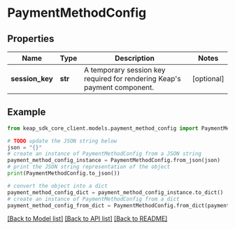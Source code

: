 # PaymentMethodConfig


## Properties

Name | Type | Description | Notes
------------ | ------------- | ------------- | -------------
**session_key** | **str** | A temporary session key required for rendering Keap&#39;s payment component. | [optional] 

## Example

```python
from keap_sdk_core_client.models.payment_method_config import PaymentMethodConfig

# TODO update the JSON string below
json = "{}"
# create an instance of PaymentMethodConfig from a JSON string
payment_method_config_instance = PaymentMethodConfig.from_json(json)
# print the JSON string representation of the object
print(PaymentMethodConfig.to_json())

# convert the object into a dict
payment_method_config_dict = payment_method_config_instance.to_dict()
# create an instance of PaymentMethodConfig from a dict
payment_method_config_from_dict = PaymentMethodConfig.from_dict(payment_method_config_dict)
```
[[Back to Model list]](../README.md#documentation-for-models) [[Back to API list]](../README.md#documentation-for-api-endpoints) [[Back to README]](../README.md)


